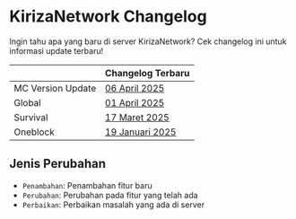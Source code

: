 # KirizaNetwork Changelog

Ingin tahu apa yang baru di server KirizaNetwork? Cek changelog ini untuk informasi update terbaru!

|                   | Changelog Terbaru                                    |
|-------------------|------------------------------------------------------|
| MC Version Update | [06 April 2025](changelogs/mc/2025-04-06.md)         |
| Global            | [01 April 2025](changelogs/global/2025-04-01.md)     |
| Survival          | [17 Maret 2025](changelogs/survival/2025-03-17.md)   |
| Oneblock          | [19 Januari 2025](changelogs/oneblock/2025-01-19.md) |

## Jenis Perubahan

- `Penambahan`: Penambahan fitur baru
- `Perubahan`: Perubahan pada fitur yang telah ada
- `Perbaikan`: Perbaikan masalah yang ada di server